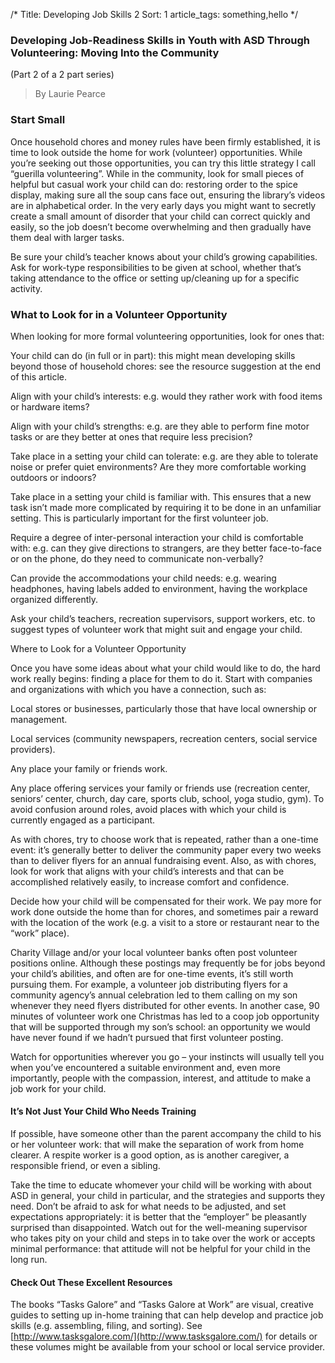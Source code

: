 /* 
Title: Developing Job Skills 2
Sort: 1 
article_tags: something,hello 
*/


### Developing Job-Readiness Skills in Youth with ASD Through Volunteering: Moving Into the Community

(Part 2 of a 2 part series)
>By Laurie Pearce 

### Start Small

Once household chores and money rules have been firmly established, it is time to look outside the home for work (volunteer) opportunities. While you’re seeking out those opportunities, you can try this little strategy I call “guerilla volunteering”.  While in the community, look for small pieces of helpful but casual work your child can do: restoring order to the spice display, making sure all the soup cans face out, ensuring the library’s videos are in alphabetical order. In the very early days you might want to secretly create a small amount of disorder that your child can correct quickly and easily, so the job doesn’t become overwhelming and then gradually have them deal with larger tasks.

Be sure your child’s teacher knows about your child’s growing capabilities. Ask for work-type responsibilities to be given at school, whether that’s taking attendance to the office or setting up/cleaning up for a specific activity. 

### What to Look for in a Volunteer Opportunity

When looking for more formal volunteering opportunities, look for ones that:

Your child can do (in full or in part): this might mean developing skills beyond those of household chores: see the resource suggestion at the end of this article.

Align with your child’s interests: e.g. would they rather work with food items or hardware items?

Align with your child’s strengths: e.g. are they able to perform fine motor tasks or are they better at ones that require less precision?

Take place in a setting your child can tolerate: e.g. are they able to tolerate noise or prefer quiet environments? Are they more comfortable working outdoors or indoors?

Take place in a setting your child is familiar with. This ensures that a new task isn’t made more complicated by requiring it to be done in an unfamiliar setting. This is particularly important for the first volunteer job.

Require a degree of inter-personal interaction your child is comfortable with: e.g. can they give directions to strangers, are they better face-to-face or on the phone, do they need to communicate non-verbally?

Can provide the accommodations your child needs: e.g. wearing headphones, having labels added to environment, having the workplace organized differently.

Ask your child’s teachers, recreation supervisors, support workers, etc. to suggest types of volunteer work that might suit and engage your child.

Where to Look for a Volunteer Opportunity

Once you have some ideas about what your child would like to do, the hard work really begins: finding a place for them to do it. Start with companies and organizations with which you have a connection, such as:

Local stores or businesses, particularly those that have local ownership or management.

Local services (community newspapers, recreation centers, social service providers).

Any place your family or friends work.

Any place offering services your family or friends use (recreation center, seniors’ center, church, day care, sports club, school, yoga studio, gym). To avoid confusion around roles, avoid places with which your child is currently engaged as a participant.

As with chores, try to choose work that is repeated, rather than a one-time event:  it’s generally better to deliver the community paper every two weeks than to deliver flyers for an annual fundraising event. Also, as with chores, look for work that aligns with your child’s interests and that can be accomplished relatively easily, to increase comfort and confidence.

Decide how your child will be compensated for their work. We pay more for work done outside the home than for chores, and sometimes pair a reward with the location of the work (e.g. a visit to a store or restaurant near to the “work” place).

Charity Village and/or your local volunteer banks often post volunteer positions online. Although these postings may frequently be for jobs beyond your child’s abilities, and often are for one-time events, it’s still worth pursuing them. For example, a volunteer job distributing flyers for a community agency’s annual celebration led to them calling on my son whenever they need flyers distributed for other events. In another case, 90 minutes of volunteer work one Christmas has led to a coop job opportunity that will be supported through my son’s school: an opportunity we would have never found if we hadn’t pursued that first volunteer posting.

Watch for opportunities wherever you go – your instincts will usually tell you when you’ve encountered a suitable environment and, even more importantly, people with the compassion, interest, and attitude to make a job work for your child.

#### It’s Not Just Your Child Who Needs Training

If possible, have someone other than the parent accompany the child to his or her volunteer work: that will make the separation of work from home clearer. A respite worker is a good option, as is another caregiver, a responsible friend, or even a sibling.

Take the time to educate whomever your child will be working with about ASD in general, your child in particular, and the strategies and supports they need. Don’t be afraid to ask for what needs to be adjusted, and set expectations appropriately: it is better that the “employer” be pleasantly surprised than disappointed. Watch out for the well-meaning supervisor who takes pity on your child and steps in to take over the work or accepts minimal performance: that attitude will not be helpful for your child in the long run.

#### Check Out These Excellent Resources

The books “Tasks Galore” and “Tasks Galore at Work” are visual, creative guides to setting up in-home training that can help develop and practice job skills (e.g. assembling, filing, and sorting). See [http://www.tasksgalore.com/](http://www.tasksgalore.com/) for details or these volumes might be available from your school or local service provider.